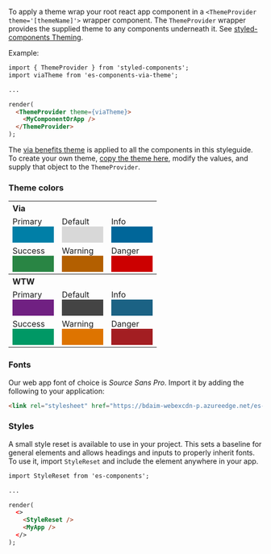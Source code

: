 To apply a theme wrap your root react app component in a `<ThemeProvider theme='[themeName]'>` wrapper component. The `ThemeProvider` wrapper provides the supplied theme to any components underneath it. See [styled-components Theming](https://www.styled-components.com/docs/advanced#theming).

Example:

```html
import { ThemeProvider } from 'styled-components';
import viaTheme from 'es-components-via-theme';

...

render(
  <ThemeProvider theme={viaTheme}>
    <MyComponentOrApp />
  </ThemeProvider>
);
```

The [via benefits theme](https://www.npmjs.com/package/es-components-via-theme) is applied to all the components in this styleguide. To create your own theme, [copy the theme here](https://github.com/WTW-IM/es-components/blob/master/packages/es-components-via-theme/index.js), modify the values, and supply that object to the `ThemeProvider`.

### Theme colors

<table style="margin-bottom: 1.5em">
	<tbody>
		<tr><th colspan="3" style="text-align: left">Via</th></tr>
		<tr>
			<td>Primary <div style="background-color: #007fa7; padding: 1em; width: 50px"></div></td>
			<td>Default <div style="background-color: #d8d8d8; padding: 1em; width: 50px"></div></td>
			<td>Info <div style="background-color: #069; padding: 1em; width: 50px"></div></td>
		</tr>
		<tr>
			<td>Success <div style="background-color: #298544; padding: 1em; width: 50px"></div></td>
			<td>Warning <div style="background-color: #b35f00; padding: 1em; width: 50px"></div></td>
			<td>Danger <div style="background-color: #c00; padding: 1em; width: 50px"></div></td>
		</tr>
		<tr><th colspan="3" style="text-align: left">WTW</th></tr>
		<tr>
			<td>Primary <div style="background-color: #702082; padding: 1em; width: 50px"></div></td>
			<td>Default <div style="background-color: #444; padding: 1em; width: 50px"></div></td>
			<td>Info <div style="background-color: #1b6284; padding: 1em; width: 50px"></div></td>
		</tr>
		<tr>
			<td>Success <div style="background-color: #009865; padding: 1em; width: 50px"></div></td>
			<td>Warning <div style="background-color: #de7400; padding: 1em; width: 50px"></div></td>
			<td>Danger <div style="background-color: #a31e22; padding: 1em; width: 50px"></div></td>
		</tr>
	</tbody>
</table>

### Fonts

Our web app font of choice is *Source Sans Pro*. Import it by adding the following to your application:

```html
<link rel="stylesheet" href="https://bdaim-webexcdn-p.azureedge.net/es-assets/source-sans-pro.css" />
```

### Styles

A small style reset is available to use in your project. This sets a baseline for general elements
and allows headings and inputs to properly inherit fonts. To use it, import `StyleReset` and include the
element anywhere in your app.

```html
import StyleReset from 'es-components';

...

render(
  <>
    <StyleReset />
    <MyApp />
  </>
);
```
